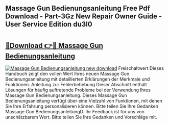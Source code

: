 ## Massage Gun Bedienungsanleitung Free Pdf Download - Part-3Gz New Repair Owner Guide - User Service Edition du3l0

# <h2><a href="http://df3gxw.blite.top/?on=Massage+Gun+Bedienungsanleitung">🔗Download 👉🔴 Massage Gun Bedienungsanleitung</a></h2>

[![Massage Gun Bedienungsanleitung new download](https://i.imgur.com/lujVjoI.png)](http://df3gxw.blite.top/?on=Massage+Gun+Bedienungsanleitung)
Freischaltwert Dieses Handbuch zeigt den vollen Wert Ihres neuen Massage Gun Bedienungsanleitung mit detaillierten Erklärungen der Merkmale und Funktionen. Anleitung zur Fehlerbehebung Dieser Abschnitt enthält Lösungen für häufig auftretende Probleme bei der Verwendung Ihres Massage Gun Bedienungsanleitung. Dieses Massage Gun Bedienungsanleitung verfügt über eine Vielzahl von Funktionen, mit denen Sie Ihre Erfahrung personalisieren können. Bitte teilen Sie Ihre Gedanken Massage Gun BedienungsanleitungD. Ihr Feedback ist für uns von unschätzbarem Wert. Bitte teilen Sie Ihre Gedanken und Vorschläge mit.
